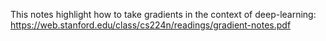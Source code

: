 This notes highlight how to take gradients in the context of deep-learning:
https://web.stanford.edu/class/cs224n/readings/gradient-notes.pdf

